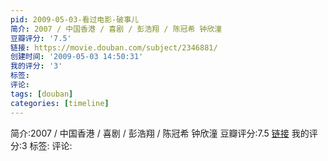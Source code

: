 ```yaml
---
pid: 2009-05-03-看过电影-破事儿
简介: 2007 / 中国香港 / 喜剧 / 彭浩翔 / 陈冠希 钟欣潼
豆瓣评分: '7.5'
链接: https://movie.douban.com/subject/2346881/
创建时间: '2009-05-03 14:50:31'
我的评分: '3'
标签:
评论:
tags: [douban]
categories: [timeline]
---
```

简介:2007 / 中国香港 / 喜剧 / 彭浩翔 / 陈冠希 钟欣潼
豆瓣评分:7.5
[链接](https://movie.douban.com/subject/2346881/)
我的评分:3
标签:
评论:

